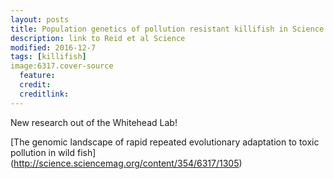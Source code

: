 ```yaml
---
layout: posts
title: Population genetics of pollution resistant killifish in Science 
description: link to Reid et al Science
modified: 2016-12-7
tags: [killifish]
image:6317.cover-source
  feature: 
  credit: 
  creditlink: 
---
```

New research out of the Whitehead Lab!

[The genomic landscape of rapid repeated evolutionary adaptation to toxic pollution in wild fish] (http://science.sciencemag.org/content/354/6317/1305)
